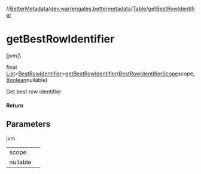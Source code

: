 //[BetterMetadata](../../../index.md)/[dev.warrengates.bettermetadata](../index.md)/[Table](index.md)/[getBestRowIdentifier](get-best-row-identifier.md)

# getBestRowIdentifier

[jvm]\

final [List](https://docs.oracle.com/javase/8/docs/api/java/util/List.html)&lt;[BestRowIdentifier](../-best-row-identifier/index.md)&gt;[getBestRowIdentifier](get-best-row-identifier.md)([BestRowIdentifierScope](../-best-row-identifier-scope/index.md)scope, [Boolean](https://docs.oracle.com/javase/8/docs/api/java/lang/Boolean.html)nullable)

Get best row identifier

#### Return

## Parameters

jvm

| | |
|---|---|
| scope |  |
| nullable |  |
